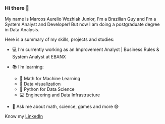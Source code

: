 ### Hi there 👋

My name is Marcos Aurelio Wozhiak Junior, I'm a Brazilian Guy and I'm a System Analyst and Developer! But now I am doing a postgraduate degree in Data Analysis.

Here is a summary of my skills, projects and studies:

- 💻 I’m currently working as an Improvement Analyst | Business Rules & System Analyst at EBANX

- 📚 I’m learning:
  - 📗 Math for Machine Learning
  - 📕 Data visualization
  - 📘 Python for Data Science
  - 💻 Engineering and Data Infrastructure
    
- 💬 Ask me about math, science, games and more 😄

Know my [LinkedIn](https://www.linkedin.com/in/aureliowozhiak/)
